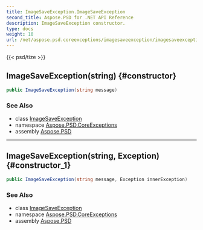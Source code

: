 ```yaml
---
title: ImageSaveException.ImageSaveException
second_title: Aspose.PSD for .NET API Reference
description: ImageSaveException constructor. 
type: docs
weight: 10
url: /net/aspose.psd.coreexceptions/imagesaveexception/imagesaveexception/
---
```

{{< psd/tize >}}
## ImageSaveException(string) {#constructor}

```csharp
public ImageSaveException(string message)
```

### See Also

* class [ImageSaveException](../)
* namespace [Aspose.PSD.CoreExceptions](../../imagesaveexception/)
* assembly [Aspose.PSD](../../../)

---

## ImageSaveException(string, Exception) {#constructor_1}

```csharp
public ImageSaveException(string message, Exception innerException)
```

### See Also

* class [ImageSaveException](../)
* namespace [Aspose.PSD.CoreExceptions](../../imagesaveexception/)
* assembly [Aspose.PSD](../../../)


